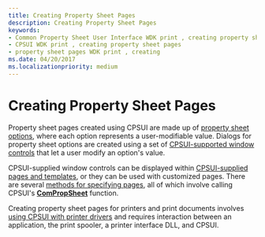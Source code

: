 ```yaml
---
title: Creating Property Sheet Pages
description: Creating Property Sheet Pages
keywords:
- Common Property Sheet User Interface WDK print , creating property sheet pages
- CPSUI WDK print , creating property sheet pages
- property sheet pages WDK print , creating
ms.date: 04/20/2017
ms.localizationpriority: medium
---
```


# Creating Property Sheet Pages





Property sheet pages created using CPSUI are made up of [property sheet options](property-sheet-options.md), where each option represents a user-modifiable value. Dialogs for property sheet options are created using a set of [CPSUI-supported window controls](cpsui-supported-window-controls.md) that let a user modify an option's value.

CPSUI-supplied window controls can be displayed within [CPSUI-supplied pages and templates](cpsui-supplied-pages-and-templates.md), or they can be used with customized pages. There are several [methods for specifying pages](methods-for-specifying-pages.md), all of which involve calling CPSUI's [**ComPropSheet**](/windows-hardware/drivers/ddi/compstui/nc-compstui-pfncompropsheet) function.

Creating property sheet pages for printers and print documents involves [using CPSUI with printer drivers](using-cpsui-with-printer-drivers.md) and requires interaction between an application, the print spooler, a printer interface DLL, and CPSUI.

 


